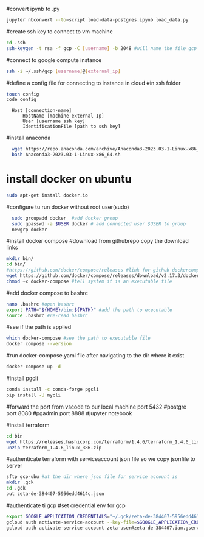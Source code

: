 #convert ipynb to .py
```bash
jupyter nbconvert --to=script load-data-postgres.ipynb load_data.py
```

#create ssh key to connect to vm machine
```bash
cd .ssh
ssh-keygen -t rsa -f gcp -C [username] -b 2048 #will name the file gcp
```

#connect to google compute instance
```bash
ssh -i ~/.ssh/gcp [username]@[external_ip]
```
#define a config file for connecting to instance in cloud #in ssh folder
```bash
touch config 
code config
```

      Host [connection-name]
          HostName [machine external Ip]
          User [username ssh key]
          IdentificationFile [path to ssh key]


#install anaconda
```bash
  wget https://repo.anaconda.com/archive/Anaconda3-2023.03-1-Linux-x86_64.sh
  bash Anaconda3-2023.03-1-Linux-x86_64.sh
```
  #  install docker on ubuntu

  ```bash
  sudo apt-get install docker.io
  ```

  #configure tu run docker without root user(sudo)
  ```bash
    sudo groupadd docker  #add docker group
    sudo gpasswd -a $USER docker # add connected user $USER to group
    newgrp docker 
```
#install docker compose 
#download from githubrepo copy the download links

```bash
mkdir bin/
cd bin/
#https://github.com/docker/compose/releases #link for github dockercompose
wget https://github.com/docker/compose/releases/download/v2.17.3/docker-compose-linux-x86_64 -O docker-compose #out pou to docker-compose 
chmod +x docker-compose #tell system it is an executable file
```
#add docker compose to bashrc
```bash
nano .bashrc #open bashrc
export PATH="${HOME}/bin:${PATH}" #add the path to executable
source .bashrc #re-read bashrc
```

#see if the path is applied
```bash
which docker-compose #see the path to executable file
docker compose --version
```

#run docker-compose.yaml file after navigating to the dir where it exist
```bash
docker-compose up -d
```

#install pgcli
```bash
conda install -c conda-forge pgcli
pip install -U mycli 
```

#forward the port from vscode to our local machine
port 5432 #postgre
port 8080 #pgadmin
port 8888 #jupyter notebook


#install terraform
```bash
cd bin
wget https://releases.hashicorp.com/terraform/1.4.6/terraform_1.4.6_linux_386.zip
unzip terraform_1.4.6_linux_386.zip
```

#authenticate terraform with serviceaccount json file so we copy jsonfile to server
```bash
sftp gcp-ubu #at the dir where json file for service account is
mkdir .gck
cd .gck
put zeta-de-384407-5956edd4614c.json
```
#authenticate ti gcp
#set credential env for gcp
```bash
export GOOGLE_APPLICATION_CREDENTIALS="~/.gck/zeta-de-384407-5956edd4614c.json"
gcloud auth activate-service-account --key-file=$GOOGLE_APPLICATION_CREDENTIALS #to authenticate to gcloud
gcloud auth activate-service-account zeta-user@zeta-de-384407.iam.gserviceaccount.com --key-file=/.gck/zeta-de-384407-5956edd4614c.json --project=zeta-de-384407

```